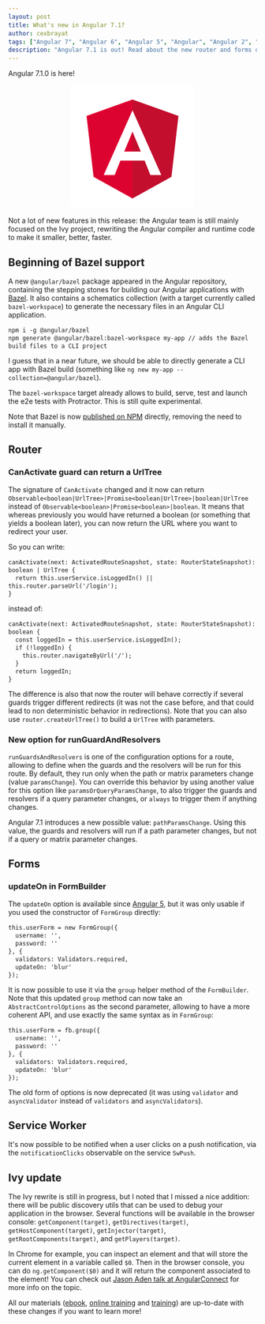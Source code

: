 ```yaml
---
layout: post
title: What's new in Angular 7.1?
author: cexbrayat
tags: ["Angular 7", "Angular 6", "Angular 5", "Angular", "Angular 2", "Angular 4"]
description: "Angular 7.1 is out! Read about the new router and forms options, Bazel support and more!"
---
```


Angular&nbsp;7.1.0 is here!

<p style="text-align: center;">
  <a href="https://github.com/angular/angular/blob/master/CHANGELOG.md#710-2018-11-21">
    <img class="rounded img-fluid" style="max-width: 100%" src="/assets/images/angular.png" alt="Angular logo" />
  </a>
</p>

Not a lot of new features in this release:
the Angular team is still mainly focused on the Ivy project,
rewriting the Angular compiler and runtime code to make it smaller, better, faster.


## Beginning of Bazel support

A new `@angular/bazel` package appeared in the Angular repository,
containing the stepping stones for building our Angular applications with [Bazel](https://bazel.build/).
It also contains a schematics collection (with a target currently called `bazel-workspace`) to generate the necessary files in an Angular CLI application.

    npm i -g @angular/bazel
    npm generate @angular/bazel:bazel-workspace my-app // adds the Bazel build files to a CLI project

I guess that in a near future, we should be able to directly generate a CLI app with Bazel build
(something like `ng new my-app --collection=@angular/bazel`).

The `bazel-workspace` target already allows to build, serve, test and launch the e2e tests with Protractor. This is still quite experimental.

Note that Bazel is now [published on NPM](https://www.npmjs.com/package/@bazel/bazel) directly,
removing the need to install it manually.

## Router

### CanActivate guard can return a UrlTree

The signature of `CanActivate` changed and it now can return `Observable<boolean|UrlTree>|Promise<boolean|UrlTree>|boolean|UrlTree` instead of `Observable<boolean>|Promise<boolean>|boolean`.
It means that whereas previously you would have returned a boolean (or something that yields a boolean later), you can now return the URL where you want to redirect your user.

So you can write:

    canActivate(next: ActivatedRouteSnapshot, state: RouterStateSnapshot): boolean | UrlTree {
      return this.userService.isLoggedIn() || this.router.parseUrl('/login');
    }

instead of:

    canActivate(next: ActivatedRouteSnapshot, state: RouterStateSnapshot): boolean {
      const loggedIn = this.userService.isLoggedIn();
      if (!loggedIn) {
        this.router.navigateByUrl('/');
      }
      return loggedIn;
    }


The difference is also that now the router will behave correctly if several guards trigger different redirects (it was not the case before, and that could lead to non deterministic behavior in redirections).
Note that you can also use `router.createUrlTree()` to build a `UrlTree` with parameters.

### New option for runGuardAndResolvers

`runGuardsAndResolvers` is one of the configuration options for a route,
allowing to define when the guards and the resolvers will be run for this route.
By default, they run only when the path or matrix parameters change (value `paramsChange`).
You can override this behavior by using another value for this option like `paramsOrQueryParamsChange`,
to also trigger the guards and resolvers if a query parameter changes,
or `always` to trigger them if anything changes.

Angular 7.1 introduces a new possible value: `pathParamsChange`.
Using this value, the guards and resolvers will run if a path parameter changes,
but not if a query or matrix parameter changes.

## Forms

### updateOn in FormBuilder

The `updateOn` option is available since [Angular 5](/2017/11/02/what-is-new-angular-5),
but it was only usable if you used the constructor of `FormGroup` directly:

    this.userForm = new FormGroup({
      username: '',
      password: ''
    }, {
      validators: Validators.required,
      updateOn: 'blur'
    });

It is now possible to use it via the `group` helper method of the `FormBuilder`.
Note that this updated `group` method can now take an `AbstractControlOptions` as the second parameter,
allowing to have a more coherent API, and use exactly the same syntax as in `FormGroup`:

    this.userForm = fb.group({
      username: '',
      password: ''
    }, {
      validators: Validators.required,
      updateOn: 'blur'
    });

The old form of options is now deprecated
(it was using `validator` and `asyncValidator` instead of `validators` and `asyncValidators`).

## Service Worker

It's now possible to be notified when a user clicks on a push notification,
via the `notificationClicks` observable on the service `SwPush`.

## Ivy update

The Ivy rewrite is still in progress,
but I noted that I missed a nice addition:
there will be public discovery utils that can be used to debug your application in the browser.
Several functions will be available in the browser console:
`getComponent(target)`, `getDirectives(target)`, `getHostComponent(target)`,
`getInjector(target)`, `getRootComponents(target)`, and `getPlayers(target)`.

In Chrome for example, you can inspect an element and that will store the current element in a variable called `$0`. Then in the browser console, you can do `ng.getComponent($0)` and it will return the component associated to the element!
You can check out [Jason Aden talk at AngularConnect](https://www.youtube.com/watch?v=MMPl9wHzmS4) for more info on the topic.

All our materials ([ebook](https://books.ninja-squad.com/angular), [online training](https://angular-exercises.ninja-squad.com/) and [training](https://ninja-squad.com/training/angular)) are up-to-date with these changes if you want to learn more!
